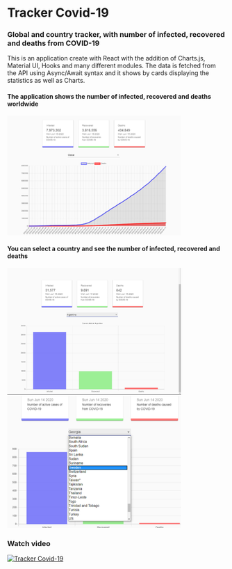 
# Tracker Covid-19

### Global and country tracker, with number of infected, recovered and deaths from COVID-19

This is an application create with React with the addition of Charts.js, Material UI, Hooks and many different modules. The data is fetched from the API using Async/Await syntax and it shows by cards displaying the statistics as well as Charts.

#### The application shows the number of infected, recovered and deaths worldwide
<img src="https://github.com/gimenab/covid-19/blob/master/src/images/covid-19-3.jpg" alt="covid-19 tracker" width="400"/>

#### You can select a country and see the number of infected, recovered and deaths
<img src="https://github.com/gimenab/covid-19/blob/master/src/images/covid-19-4.jpg" alt="covid-19 tracker" width="400"/>
<img src="https://github.com/gimenab/covid-19/blob/master/src/images/covid-19-6.jpg" alt="covid-19 tracker" width="400"/>

### Watch video
[![Tracker Covid-19 ](http://img.youtube.com/vi/52ip-s2sWSw/0.jpg)](http://www.youtube.com/watch?v=52ip-s2sWSw "Tracker Covid-19 ")

<!--This project was bootstrapped with [Create React App](https://github.com/facebook/create-react-app).

<!--## Available Scripts

<!--In the project directory, you can run:

<!--### `npm start`

<!--Runs the app in the development mode.<br />
Open [http://localhost:3000](http://localhost:3000) to view it in the browser.

<!--The page will reload if you make edits.<br />
<!--You will also see any lint errors in the console.

<!--### `npm test`

<!--Launches the test runner in the interactive watch mode.<br />
See the section about [running tests](https://facebook.github.io/create-react-app/docs/running-tests) for more information.

<!--### `npm run build`

<!--Builds the app for production to the `build` folder.<br />
It correctly bundles React in production mode and optimizes the build for the best performance.

<!--The build is minified and the filenames include the hashes.<br />
Your app is ready to be deployed!

<!--See the section about [deployment](https://facebook.github.io/create-react-app/docs/deployment) for more information.

<!--### `npm run eject`

<!--**Note: this is a one-way operation. Once you `eject`, you can’t go back!**

<!--If you aren’t satisfied with the build tool and configuration choices, you can `eject` at any time. This command will remove the single build dependency from your project.

<!--Instead, it will copy all the configuration files and the transitive dependencies (webpack, Babel, ESLint, etc) right into your project so you have full control over them. All of the commands except `eject` will still work, but they will point to the copied scripts so you can tweak them. At this point you’re on your own.

<!--You don’t have to ever use `eject`. The curated feature set is suitable for small and middle deployments, and you shouldn’t feel obligated to use this feature. However we understand that this tool wouldn’t be useful if you couldn’t customize it when you are ready for it.

<!--## Learn More

<!--You can learn more in the [Create React App documentation](https://facebook.github.io/create-react-app/docs/getting-started).

<!--To learn React, check out the [React documentation](https://reactjs.org/).

<!--### Code Splitting

<!--This section has moved here: https://facebook.github.io/create-react-app/docs/code-splitting

<!--### Analyzing the Bundle Size

<!--This section has moved here: https://facebook.github.io/create-react-app/docs/analyzing-the-bundle-size

<!--### Making a Progressive Web App

<!--This section has moved here: https://facebook.github.io/create-react-app/docs/making-a-progressive-web-app

<!--### Advanced Configuration

<!--This section has moved here: https://facebook.github.io/create-react-app/docs/advanced-configuration

<!--### Deployment

<!--This section has moved here: https://facebook.github.io/create-react-app/docs/deployment

<!--### `npm run build` fails to minify

<!--This section has moved here: https://facebook.github.io/create-react-app/docs/troubleshooting#npm-run-build-fails-to-minify-->
